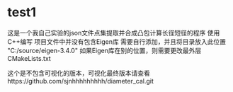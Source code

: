 # test1
这是一个我自己实验的json文件点集提取并合成凸包计算长径短径的程序
使用C++编写
项目文件中并没有包含Eigen库
需要自行添加，并且将目录放入此位置 "C:/source/eigen-3.4.0"
如果Eigen库在别的位置，则需要更改最外层CMakeLists.txt

这个是不包含可视化的版本，可视化最终版本请查看https://github.com/sjnhhhhhhhhh/diameter_cal.git
